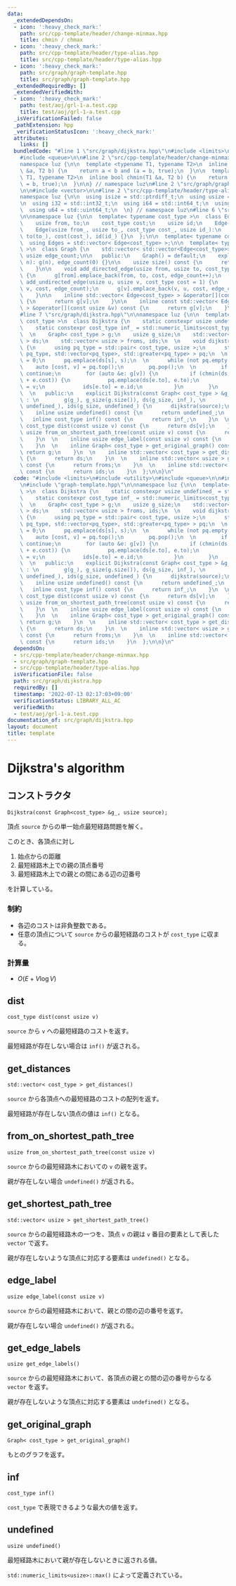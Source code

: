 ```yaml
---
data:
  _extendedDependsOn:
  - icon: ':heavy_check_mark:'
    path: src/cpp-template/header/change-minmax.hpp
    title: chmin / chmax
  - icon: ':heavy_check_mark:'
    path: src/cpp-template/header/type-alias.hpp
    title: src/cpp-template/header/type-alias.hpp
  - icon: ':heavy_check_mark:'
    path: src/graph/graph-template.hpp
    title: src/graph/graph-template.hpp
  _extendedRequiredBy: []
  _extendedVerifiedWith:
  - icon: ':heavy_check_mark:'
    path: test/aoj/grl-1-a.test.cpp
    title: test/aoj/grl-1-a.test.cpp
  _isVerificationFailed: false
  _pathExtension: hpp
  _verificationStatusIcon: ':heavy_check_mark:'
  attributes:
    links: []
  bundledCode: "#line 1 \"src/graph/dijkstra.hpp\"\n#include <limits>\n#include <utility>\n\
    #include <queue>\n\n#line 2 \"src/cpp-template/header/change-minmax.hpp\"\n\n\
    namespace luz {\n\n  template <typename T1, typename T2>\n  inline bool chmax(T1\
    \ &a, T2 b) {\n    return a < b and (a = b, true);\n  }\n\n  template <typename\
    \ T1, typename T2>\n  inline bool chmin(T1 &a, T2 b) {\n    return a > b and (a\
    \ = b, true);\n  }\n\n} // namespace luz\n#line 2 \"src/graph/graph-template.hpp\"\
    \n\n#include <vector>\n\n#line 2 \"src/cpp-template/header/type-alias.hpp\"\n\n\
    namespace luz {\n\n  using isize = std::ptrdiff_t;\n  using usize = std::size_t;\n\
    \n  using i32 = std::int32_t;\n  using i64 = std::int64_t;\n  using u32 = std::uint32_t;\n\
    \  using u64 = std::uint64_t;\n  \n} // namespace luz\n#line 6 \"src/graph/graph-template.hpp\"\
    \n\nnamespace luz {\n\n  template< typename cost_type >\n  class Edge {\n   public:\n\
    \    usize from, to;\n    cost_type cost;\n    usize id;\n    Edge() = default;\n\
    \    Edge(usize from_, usize to_, cost_type cost_, usize id_):\n      from(from_),\
    \ to(to_), cost(cost_), id(id_) {}\n  };\n\n  template< typename cost_type >\n\
    \  using Edges = std::vector< Edge<cost_type> >;\n\n  template< typename cost_type\
    \ >\n  class Graph {\n    std::vector< std::vector<Edge<cost_type>> > g;\n   \
    \ usize edge_count;\n\n   public:\n    Graph() = default;\n    explicit Graph(usize\
    \ n): g(n), edge_count(0) {}\n\n    usize size() const {\n      return g.size();\n\
    \    }\n\n    void add_directed_edge(usize from, usize to, cost_type cost = 1)\
    \ {\n      g[from].emplace_back(from, to, cost, edge_count++);\n    }\n\n    void\
    \ add_undirected_edge(usize u, usize v, cost_type cost = 1) {\n      g[u].emplace_back(u,\
    \ v, cost, edge_count);\n      g[v].emplace_back(v, u, cost, edge_count++);\n\
    \    }\n\n    inline std::vector< Edge<cost_type> > &operator[](const usize &v)\
    \ {\n      return g[v];\n    }\n\n    inline const std::vector< Edge<cost_type>\
    \ > &operator[](const usize &v) const {\n      return g[v];\n    }\n  };\n\n}\n\
    #line 7 \"src/graph/dijkstra.hpp\"\n\nnamespace luz {\n\n  template< typename\
    \ cost_type >\n  class Dijkstra {\n    static constexpr usize undefined_ = std::numeric_limits<usize>::max();\n\
    \    static constexpr cost_type inf_ = std::numeric_limits<cost_type>::max();\n\
    \  \n    Graph< cost_type > g;\n    usize g_size;\n    std::vector< cost_type\
    \ > ds;\n    std::vector< usize > froms, ids;\n  \n    void dijkstra(usize s)\
    \ {\n      using pq_type = std::pair< cost_type, usize >;\n      std::priority_queue<\
    \ pq_type, std::vector<pq_type>, std::greater<pq_type> > pq;\n  \n      ds[s]\
    \ = 0;\n      pq.emplace(ds[s], s);\n  \n      while (not pq.empty()) {\n    \
    \    auto [cost, v] = pq.top();\n        pq.pop();\n  \n        if (ds[v] < cost)\
    \ continue;\n        for (auto &e: g[v]) {\n          if (chmin(ds[e.to], cost\
    \ + e.cost)) {\n            pq.emplace(ds[e.to], e.to);\n            froms[e.to]\
    \ = v;\n            ids[e.to] = e.id;\n          }\n        }\n      }\n    }\n\
    \  \n   public:\n    explicit Dijkstra(const Graph< cost_type > &g_, usize source)\
    \ : \n        g(g_), g_size(g.size()), ds(g_size, inf_), \n        froms(g_size,\
    \ undefined_), ids(g_size, undefined_) {\n      dijkstra(source);\n    }\n  \n\
    \    inline usize undefined() const {\n      return undefined_;\n    }\n  \n \
    \   inline cost_type inf() const {\n      return inf_;\n    }\n  \n    inline\
    \ cost_type dist(const usize v) const {\n      return ds[v];\n    }\n  \n    inline\
    \ usize from_on_shortest_path_tree(const usize v) const {\n      return froms[v];\n\
    \    }\n  \n    inline usize edge_label(const usize v) const {\n      return ids[v];\n\
    \    }\n  \n    inline Graph< cost_type > get_original_graph() const {\n     \
    \ return g;\n    }\n  \n    inline std::vector< cost_type > get_distances() const\
    \ {\n      return ds;\n    }\n  \n    inline std::vector< usize > get_shortest_path_tree()\
    \ const {\n      return froms;\n    }\n  \n    inline std::vector< usize > get_edge_labels()\
    \ const {\n      return ids;\n    }\n  };\n\n}\n"
  code: "#include <limits>\n#include <utility>\n#include <queue>\n\n#include \"../cpp-template/header/change-minmax.hpp\"\
    \n#include \"graph-template.hpp\"\n\nnamespace luz {\n\n  template< typename cost_type\
    \ >\n  class Dijkstra {\n    static constexpr usize undefined_ = std::numeric_limits<usize>::max();\n\
    \    static constexpr cost_type inf_ = std::numeric_limits<cost_type>::max();\n\
    \  \n    Graph< cost_type > g;\n    usize g_size;\n    std::vector< cost_type\
    \ > ds;\n    std::vector< usize > froms, ids;\n  \n    void dijkstra(usize s)\
    \ {\n      using pq_type = std::pair< cost_type, usize >;\n      std::priority_queue<\
    \ pq_type, std::vector<pq_type>, std::greater<pq_type> > pq;\n  \n      ds[s]\
    \ = 0;\n      pq.emplace(ds[s], s);\n  \n      while (not pq.empty()) {\n    \
    \    auto [cost, v] = pq.top();\n        pq.pop();\n  \n        if (ds[v] < cost)\
    \ continue;\n        for (auto &e: g[v]) {\n          if (chmin(ds[e.to], cost\
    \ + e.cost)) {\n            pq.emplace(ds[e.to], e.to);\n            froms[e.to]\
    \ = v;\n            ids[e.to] = e.id;\n          }\n        }\n      }\n    }\n\
    \  \n   public:\n    explicit Dijkstra(const Graph< cost_type > &g_, usize source)\
    \ : \n        g(g_), g_size(g.size()), ds(g_size, inf_), \n        froms(g_size,\
    \ undefined_), ids(g_size, undefined_) {\n      dijkstra(source);\n    }\n  \n\
    \    inline usize undefined() const {\n      return undefined_;\n    }\n  \n \
    \   inline cost_type inf() const {\n      return inf_;\n    }\n  \n    inline\
    \ cost_type dist(const usize v) const {\n      return ds[v];\n    }\n  \n    inline\
    \ usize from_on_shortest_path_tree(const usize v) const {\n      return froms[v];\n\
    \    }\n  \n    inline usize edge_label(const usize v) const {\n      return ids[v];\n\
    \    }\n  \n    inline Graph< cost_type > get_original_graph() const {\n     \
    \ return g;\n    }\n  \n    inline std::vector< cost_type > get_distances() const\
    \ {\n      return ds;\n    }\n  \n    inline std::vector< usize > get_shortest_path_tree()\
    \ const {\n      return froms;\n    }\n  \n    inline std::vector< usize > get_edge_labels()\
    \ const {\n      return ids;\n    }\n  };\n\n}\n"
  dependsOn:
  - src/cpp-template/header/change-minmax.hpp
  - src/graph/graph-template.hpp
  - src/cpp-template/header/type-alias.hpp
  isVerificationFile: false
  path: src/graph/dijkstra.hpp
  requiredBy: []
  timestamp: '2022-07-13 02:17:03+09:00'
  verificationStatus: LIBRARY_ALL_AC
  verifiedWith:
  - test/aoj/grl-1-a.test.cpp
documentation_of: src/graph/dijkstra.hpp
layout: document
title: template
---
```


# Dijkstra's algorithm
## コンストラクタ
```
Dijkstra(const Graph<cost_type> &g_, usize source);
```

頂点 `source` からの単一始点最短経路問題を解く。

このとき、各頂点に対し

1. 始点からの距離
1. 最短経路木上での親の頂点番号
1. 最短経路木上での親との間にある辺の辺番号

を計算している。

### 制約
- 各辺のコストは非負整数である。
- 任意の頂点について `source` からの最短経路のコストが `cost_type` に収まる。

### 計算量
- $O(E + V \log V)$

## dist
```
cost_type dist(const usize v)
```

`source` から `v` への最短経路のコストを返す。

最短経路が存在しない場合は `inf()` が返される。

## get_distances
```
std::vector< cost_type > get_distances()
```

`source` から各頂点への最短経路のコストの配列を返す。

最短経路が存在しない頂点の値は `inf()` となる。

## from_on_shortest_path_tree
```
usize from_on_shortest_path_tree(const usize v)
```

`source` からの最短経路木においての `v` の親を返す。

親が存在しない場合 `undefined()` が返される。

## get_shortest_path_tree
```
std::vector< usize > get_shortest_path_tree()
```

`source` からの最短経路木の一つを、頂点 `v` の親は `v` 番目の要素として表した `vector` で返す。

親が存在しないような頂点に対応する要素は `undefined()` となる。

## edge_label
```
usize edge_label(const usize v)
```

`source` からの最短経路木において、親との間の辺の番号を返す。

親が存在しない場合 `undefined()` が返される。

## get_edge_labels
```
usize get_edge_labels()
```

`source` からの最短経路木において、各頂点の親との間の辺の番号からなる `vector` を返す。

親が存在しないような頂点に対応する要素は `undefined()` となる。

## get_original_graph
```
Graph< cost_type > get_original_graph()
```

もとのグラフを返す。

## inf
```
cost_type inf()
```

`cost_type` で表現できるような最大の値を返す。

## undefined
```
usize undefined()
```

最短経路木において親が存在しないときに返される値。

`std::numeric_limits<usize>::max()` によって定義されている。
